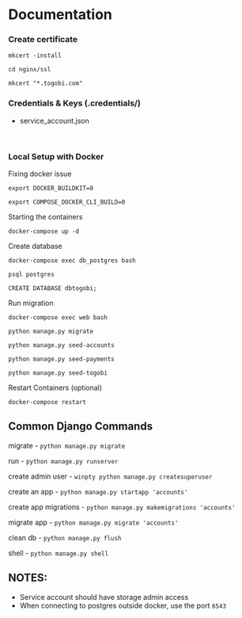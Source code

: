# Documentation

### Create certificate
`mkcert -install`

`cd nginx/ssl`

`mkcert "*.togobi.com"`
<br/>

### Credentials & Keys (.credentials/)
* service_account.json
<br/>

### Local Setup with Docker
Fixing docker issue

`export DOCKER_BUILDKIT=0`

`export COMPOSE_DOCKER_CLI_BUILD=0`

Starting the containers

`docker-compose up -d`

Create database

`docker-compose exec db_postgres bash`

`psql postgres`

`CREATE DATABASE dbtogobi;`

Run migration

`docker-compose exec web bash`

`python manage.py migrate`

`python manage.py seed-accounts`

`python manage.py seed-payments`

`python manage.py seed-togobi`

Restart Containers (optional)

`docker-compose restart`
<br/>

## Common Django Commands

migrate - `python manage.py migrate`

run - `python manage.py runserver`

create admin user - `winpty python manage.py createsuperuser`

create an app - `python manage.py startapp 'accounts'`

create app migrations - `python manage.py makemigrations 'accounts'`

migrate app - `python manage.py migrate 'accounts'`

clean db - `python manage.py flush`

shell - `python manage.py shell`


## NOTES:
* Service account should have storage admin access
* When connecting to postgres outside docker, use the port `6543`